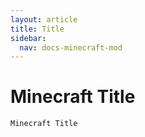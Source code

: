 ```yaml
---
layout: article
title: Title
sidebar:
  nav: docs-minecraft-mod
---
```

# Minecraft Title
```
Minecraft Title
```
